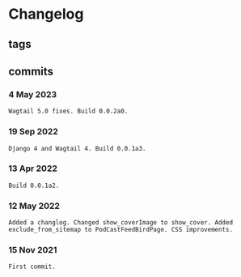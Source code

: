 # Changelog #

## tags ##

## commits ##

### 4 May 2023 ###

    Wagtail 5.0 fixes. Build 0.0.2a0.

### 19 Sep 2022 ###

    Django 4 and Wagtail 4. Build 0.0.1a3.

### 13 Apr 2022 ###

    Build 0.0.1a2.

### 12 May 2022 ###

    Added a changlog. Changed show_coverImage to show_cover. Added exclude_from_sitemap to PodCastFeedBirdPage. CSS improvements.

### 15 Nov 2021 ###

    First commit.
